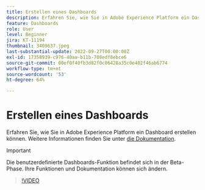 ```yaml
---
title: Erstellen eines Dashboards
description: Erfahren Sie, wie Sie in Adobe Experience Platform ein Dashboard erstellen können.
feature: Dashboards
role: User
level: Beginner
jira: KT-11194
thumbnail: 3409637.jpeg
last-substantial-update: 2022-09-27T00:00:00Z
exl-id: 17358939-c976-40aa-b11b-708edf8ebce6
source-git-commit: 00ef0f40fb3d82f0c06428a35c0e402f46ab6774
workflow-type: tm+mt
source-wordcount: '53'
ht-degree: 64%

---
```


# Erstellen eines Dashboards

Erfahren Sie, wie Sie in Adobe Experience Platform ein Dashboard erstellen können. Weitere Informationen finden Sie unter [die Dokumentation](https://experienceleague.adobe.com/docs/experience-platform/dashboards/user-defined-dashboards.html).

>[!IMPORTANT]
>
>Die benutzerdefinierte Dashboards-Funktion befindet sich in der Beta-Phase. Ihre Funktionen und Dokumentation können sich ändern.

>[!VIDEO](https://video.tv.adobe.com/v/3409637/?learn=on)

